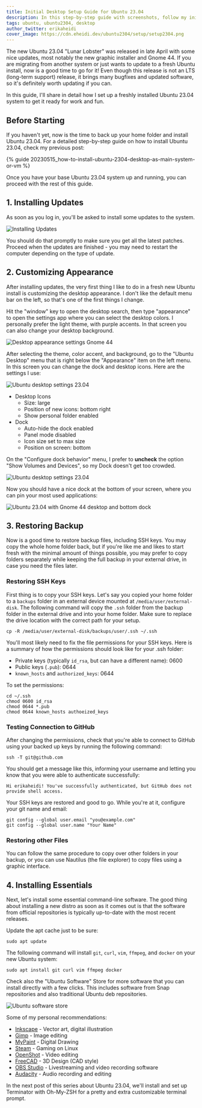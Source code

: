 ```yaml
---
title: Initial Desktop Setup Guide for Ubuntu 23.04
description: In this step-by-step guide with screenshots, follow my initial desktop setup for Ubuntu 23.04: restoring backup and SSH keys, customizing appearance, and installing basic software.
tags: ubuntu, ubuntu2304, desktop
author_twitter: erikaheidi
cover_image: https://cdn.eheidi.dev/ubuntu2304/setup/setup2304.png
---
```


The new Ubuntu 23.04 "Lunar Lobster" was released in late April with some nice updates, most notably the new graphic installer and Gnome 44. If you are migrating from another system or just wants to update to a fresh Ubuntu install, now is a good time to go for it! Even though this release is not an LTS (long-term support) release, it brings many bugfixes and updated software, so it's definitely worth updating if you can.

In this guide, I'll share in detail how I set up a freshly installed Ubuntu 23.04 system to get it ready for work and fun.

## Before Starting
If you haven't yet, now is the time to back up your home folder and install Ubuntu 23.04. For a detailed step-by-step guide on how to install Ubuntu 23.04, check my previous post:

{% guide 20230515_how-to-install-ubuntu-2304-desktop-as-main-system-or-vm %}

Once you have your base Ubuntu 23.04 system up and running, you can proceed with the rest of this guide.

## 1. Installing Updates
As soon as you log in, you'll be asked to install some updates to the system. 

![Installing Updates](https://cdn.eheidi.dev/ubuntu2304/setup/updates.png)

You should do that promptly to make sure you get all the latest patches. Proceed when the updates are finished - you may need to restart the computer depending on the type of update.

## 2. Customizing Appearance
After installing updates, the very first thing I like to do in a fresh new Ubuntu install is customizing the desktop appearance. I don't like the default menu bar on the left, so that's one of the first things I change.

Hit the "window" key to open the desktop search, then type "appearance" to open the settings app where you can select the desktop colors. I personally prefer the light theme, with purple accents. In that screen you can also change your desktop background.

![Desktop appearance settings Gnome 44](https://cdn.eheidi.dev/ubuntu2304/setup/03.png)

After selecting the theme, color accent, and background, go to the "Ubuntu Desktop" menu that is right below the "Appearance" item on the left menu. In this screen you can change the dock and desktop icons. Here are the settings I use:

![Ubuntu desktop settings 23.04](https://cdn.eheidi.dev/ubuntu2304/setup/01.png)

- Desktop Icons
    - Size: large
    - Position of new icons: bottom right
    - Show personal folder enabled
- Dock
    - Auto-hide the dock enabled
    - Panel mode disabled
    - Icon size set to max size
    - Position on screen: bottom

On the "Configure dock behavior" menu, I prefer to **uncheck** the option "Show Volumes and Devices", so my Dock doesn't get too crowded.

![Ubuntu desktop settings 23.04](https://cdn.eheidi.dev/ubuntu2304/setup/02.png)

Now you should have a nice dock at the bottom of your screen, where you can pin your most used applications:

![Ubuntu 23.04 with Gnome 44 desktop and bottom dock](https://cdn.eheidi.dev/ubuntu2304/setup/04_.png)

## 3. Restoring Backup
Now is a good time to restore backup files, including SSH keys. You may copy the whole home folder back, but if you're like me and likes to start fresh with the minimal amount of things possible, you may prefer to copy folders separately while keeping the full backup in your external drive, in case you need the files later.

### Restoring SSH Keys
First thing is to copy your SSH keys. Let's say you copied your home folder to a `backups` folder in an external device mounted at `/media/user/external-disk`. The following command will copy the `.ssh` folder from the backup folder in the external drive and into your home folder. Make sure to replace the drive location with the correct path for your setup.

```shell
cp -R /media/user/external-disk/backups/user/.ssh ~/.ssh
```

You'll most likely need to fix the file permissions for your SSH keys. Here is a summary of how the permissions should look like for your .ssh folder:

- Private keys (typically `id_rsa`, but can have a different name): 0600
- Public keys (`.pub`): 0644
- `known_hosts` and `authorized_keys`: 0644

To set the permissions:

```shell
cd ~/.ssh
chmod 0600 id_rsa
chmod 0644 *.pub
chmod 0644 known_hosts authoeized_keys
```

### Testing Connection to GitHub
After changing the permissions, check that you're able to connect to GitHub using your backed up keys by running the following command:

```shell
ssh -T git@github.com
```

You should get a message like this, informing your username and letting you know that you were able to authenticate successfully:

```
Hi erikaheidi! You've successfully authenticated, but GitHub does not provide shell access.
```

Your SSH keys are restored and good to go. While you're at it, configure your git name and email:

```shell
git config --global user.email "you@example.com"
git config --global user.name "Your Name"
```

### Restoring other Files

You can follow the same procedure to copy over other folders in your backup, or you can use Nautilus (the file explorer) to copy files using a graphic interface.

## 4. Installing Essentials

Next, let's install some essential command-line software. The good thing about installing a new distro as soon as it comes out is that the software from official repositories is typically up-to-date with the most recent releases.

Update the apt cache just to be sure:

```shell
sudo apt update
```

The following command will install `git`, `curl`, `vim`, `ffmpeg`, and `docker` on your new Ubuntu system:

```shell
sudo apt install git curl vim ffmpeg docker
```

Check also the "Ubuntu Software" Store for more software that you can install directly with a few clicks. This includes software from Snap repositories and also traditional Ubuntu deb repositories.

![Ubuntu software store](https://cdn.eheidi.dev/ubuntu2304/setup/14.png)

Some of my personal recommendations:

- [Inkscape](https://inkscape.org/) - Vector art, digital illustration
- [Gimp](https://www.gimp.org/) - Image editing
- [MyPaint](https://mypaint.app/) - Digital Drawing
- [Steam](https://store.steampowered.com/about/) - Gaming on Linux
- [OpenShot](https://www.openshot.org/) - Video editing
- [FreeCAD](https://www.freecad.org/) - 3D Design (CAD style)
- [OBS Studio](https://obsproject.com/) - Livestreaming and video recording software
- [Audacity](https://www.audacityteam.org/) - Audio recording and editing

In the next post of this series about Ubuntu 23.04, we'll install and set up Terminator with Oh-My-ZSH for a pretty and extra customizable terminal prompt.